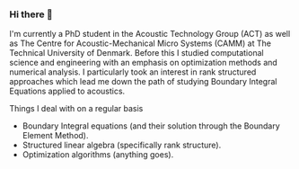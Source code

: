 ### Hi there 👋 

I'm currently a PhD student in the Acoustic Technology Group (ACT) as well as The Centre for Acoustic-Mechanical Micro Systems (CAMM) at The Technical University of Denmark. Before this I studied computational science and engineering with an emphasis on optimization methods and numerical analysis. I particularly took an interest in rank structured approaches which lead me down the path of studying Boundary Integral Equations applied to acoustics.

Things I deal with on a regular basis
* Boundary Integral equations (and their solution through the Boundary Element Method).
* Structured linear algebra (specifically rank structure).
* Optimization algorithms (anything goes).
